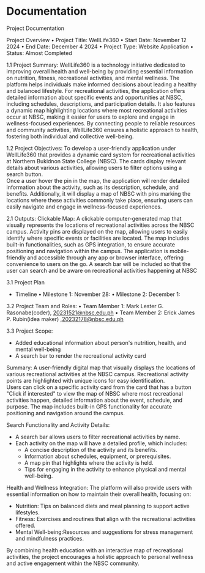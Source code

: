 # Documentation
Project Documentation

Project Overview 
• Project Title: WellLife360 
• Start Date: November 12 2024 
• End Date: December 4 2024 
• Project Type: Website Application 
• Status: Almost Completed

1.1 Project Summary:
WellLife360 is a technology initiative dedicated to improving overall health and well-being by providing essential information on nutrition, fitness, recreational activities, and mental wellness. The platform helps individuals make informed decisions about leading a healthy and balanced lifestyle.
For recreational activities, the application offers detailed information about specific events and opportunities at NBSC, including schedules, descriptions, and participation details. It also features a dynamic map highlighting locations where most recreational activities occur at NBSC, making it easier for users to explore and engage in wellness-focused experiences.
By connecting people to reliable resources and community activities, WellLife360 ensures a holistic approach to health, fostering both individual and collective well-being.

1.2 Project Objectives:
To develop a user-friendly application under WellLife360 that provides a dynamic card system for recreational activities at Northern Bukidnon State College (NBSC). The cards display relevant details about various activities, allowing users to filter options using a search button.  
Once a user hover the pin in the map, the application will render detailed information about the activity, such as its description, schedule, and benefits. Additionally, it will display a map of NBSC with pins marking the locations where these activities commonly take place, ensuring users can easily navigate and engage in wellness-focused experiences.

2.1 Outputs:
Clickable Map:
A clickable computer-generated map that visually represents the locations of recreational activities across the NBSC campus. Activity pins are displayed on the map, allowing users to easily identify where specific events or facilities are located.
The map includes built-in functionalities, such as GPS integration, to ensure accurate positioning and navigation within the campus. The application is mobile-friendly and accessible through any app or browser interface, offering convenience to users on the go.
A search bar will be included so that the user can search and be aware on recreational activities happening at NBSC 

3.1 Project Plan
- Timeline 
• Milestone 1: November 28:                   • Milestone 2: December 1:

3.2 Project Team and Roles:
• Team Member 1: Mark Lester G. Rasonabe(coder), 20231521@nbsc.edu.ph
• Team Member 2: Erick James P. Rubin(idea maker) ,20232178@nbsc.edu.ph

3.3 Project Scope:
- Added educational information about person's nutrition, health, and mental well-being
- A search bar to render the recreational activity card





Summary:
A user-friendly digital map that visually displays the locations of various recreational activities at the NBSC campus. Recreational activity points are highlighted with unique icons for easy identification.  
Users can click on a specific activity card from the card that has a button "Click if interested" to view the map of NBSC where most recreational activities happen, detailed information about the event, schedule, and purpose. 
The map includes built-in GPS functionality for accurate positioning and navigation around the campus. 

Search Functionality and Activity Details:
- A search bar allows users to filter recreational activities by name.
- Each activity on the map will have a detailed profile, which includes:  
  - A concise description of the activity and its benefits.  
  - Information about schedules, equipment, or prerequisites.  
  - A map pin that highlights where the activity is held.  
  - Tips for engaging in the activity to enhance physical and mental well-being.  

Health and Wellness Integration: 
The platform will also provide users with essential information on how to maintain their overall health, focusing on:  
- Nutrition: Tips on balanced diets and meal planning to support active lifestyles.  
- Fitness: Exercises and routines that align with the recreational activities offered.  
- Mental Well-being:Resources and suggestions for stress management and mindfulness practices.  

By combining health education with an interactive map of recreational activities, the project encourages a holistic approach to personal wellness and active engagement within the NBSC community.  
